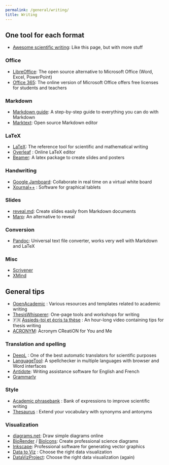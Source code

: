 ```yaml
---
permalink: /general/writing/
title: Writing
---
```


## One tool for each format

- [Awesome scientific writing](https://github.com/writing-resources/awesome-scientific-writing): Like this page, but with more stuff

### Office

- [LibreOffice](https://www.libreoffice.org/): The open source alternative to Microsoft Office (Word, Excel, PowerPoint)
- [Office 365](https://www.microsoft.com/en-us/education/products/office): The online version of Microsoft Office offers free licenses for students and teachers

### Markdown

- [Markdown guide](https://www.markdownguide.org/): A step-by-step guide to everything you can do with Markdown
- [Marktext](https://github.com/marktext/marktext): Open source Markdown editor

### LaTeX

- [LaTeX](../../tutorials/latex/): The reference tool for scientific and mathematical writing
- [Overleaf](https://www.overleaf.com/) : Online LaTeX editor
- [Beamer](https://ctan.org/pkg/beamer): A latex package to create slides and posters

### Handwriting

- [Google Jamboard](https://jamboard.google.com/): Collaborate in real time on a virtual white board
- [Xournal++](https://xournalpp.github.io/) : Software for graphical tablets

### Slides

- [reveal.md](https://github.com/webpro/reveal-md): Create slides easily from Markdown documents
- [Marp](https://github.com/marp-team/marp): An alternative to reveal

### Conversion

- [Pandoc](https://pandoc.org/): Universal text file converter, works very well with Markdown and LaTeX

### Misc

- [Scrivener](https://www.literatureandlatte.com/scrivener/overview)
- [XMind](https://www.xmind.net/)

## General tips

- [OpenAcademic](https://www.oacommunity.org/resources) : Various resources and templates related to academic writing
- [ThesisWhisperer](https://sites.google.com/site/twblacklinemasters/home?authuser=0): One-page tools and workshops for writing
- 🇫🇷 [Assieds-toi et écris ta thèse](https://www.youtube.com/watch?v=qbQ02vJkXQw) : An hour-long video containing tips for thesis writing
- [ACRONYM](https://github.com/bacook17/acronym): Acronym CReatiON for You and Me

### Translation and spelling

- [DeepL](https://www.deepl.com/translator) : One of the best automatic translators for scientific purposes
- [LanguageTool](https://languagetool.org/): A spellchecker in multiple languages with browser and Word interfaces
- [Antidote](https://www.antidote.info/en): Writing assistance software for English and French
- [Grammarly](https://www.grammarly.com/)

### Style

- [Academic phrasebank](https://www.phrasebank.manchester.ac.uk/) : Bank of expressions to improve scientific writing
- [Thesaurus](https://www.thesaurus.com/) : Extend your vocabulary with synonyms and antonyms

### Visualization

- [diagrams.net](https://app.diagrams.net/): Draw simple diagrams online
- [BioRender](https://biorender.com/) / [BioIcons](https://bioicons.com/): Create professional science diagrams
- [Inkscape](https://inkscape.org/): Professional software for generating vector graphics
- [Data to Viz](https://www.data-to-viz.com/) : Choose the right data visualization
- [DataVizProject](https://datavizproject.com/): Choose the right data visualization (again)
